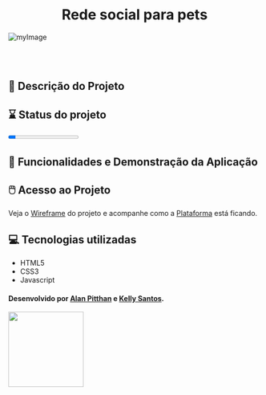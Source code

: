 # <center>Rede social para pets</center>

![myImage](https://gifs.eco.br/wp-content/uploads/2022/02/gifs-do-gatinho-digitando-2.gif)

<br><br>

## 📖 Descrição do Projeto

## ⌛ Status do projeto

<progress value="10" max="100"></progress>

## 📱 Funcionalidades e Demonstração da Aplicação

## 🖱️ Acesso ao Projeto

Veja o [Wireframe](https://app.uizard.io/p/462ffb64) do projeto e acompanhe como a [Plataforma](https://walan981.github.io/Projeto-Final-TERA/) está ficando.

## 💻 Tecnologias utilizadas
- HTML5
- CSS3
- Javascript

#### Desenvolvido por [Alan Pitthan](https://github.com/walan981) e [Kelly Santos](https://github.com/Kellycns).

<img src="https://media2.giphy.com/media/1YLcZOlQTKRmo/giphy.gif?cid=ecf05e47ltx4r0g0mkg3aaojbmb926vqk28zbbunbsxtds03&rid=giphy.gif&ct=g" style="width: 150px;">
